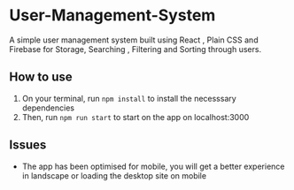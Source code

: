 # User-Management-System
A  simple user management system built using React , Plain CSS and Firebase for Storage, Searching , Filtering and Sorting through users.

## How to use
1. On your terminal, run `npm install` to install the necesssary dependencies 
2. Then, run `npm run start` to start on the app on localhost:3000

## Issues
- The app has been optimised for mobile, you will get a better experience in landscape or loading the desktop site on mobile

